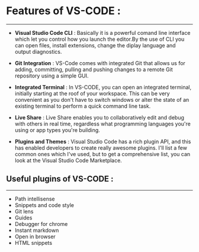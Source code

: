 # Features of VS-CODE : 
  ---

* __Visual Studio Code CLI__ : Basically it is a powerful comand line interface which let you control how you launch the editor.By the use of CLI you can open files, install extensions, change the diplay language and output diagnostics.

* __Git Integration__ : VS-Code comes with integrated Git that allows us for adding, committing, pulling and pushing changes to a remote Git repository using a simple GUI.

* __Integrated Terminal__ : In VS-CODE, you can open an integrated terminal, initially starting at the roof of your workspace. This can be very convenient as you don't have to switch windows or alter the state of an existing terminal to perform a quick command line task.

* __Live Share__ : Live Share enables you to collaboratively edit and debug with others in real time, regardless what programming languages you're using or app types you're building.

* __Plugins and Themes__ : Visual Studio Code has a rich plugin API, and this has enabled developers to create really awesome plugins. I'll list a few common ones which I've used, but to get a comprehensive list, you can look at the Visual Studio Code Marketplace.


## Useful plugins of VS-CODE :
---

* Path intellisense
* Snippets and code style
* Git lens
* Guides
* Debugger for chrome
* Instant markdown
* Open in browser
* HTML snippets